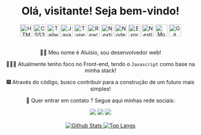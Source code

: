 <h1 align="center">
    Olá, visitante! Seja bem-vindo!
</h1>

<div align="center">
    <img title="HTML5" src="https://cdn.jsdelivr.net/gh/devicons/devicon/icons/html5/html5-original.svg" width="32px" height="32px" />
    <img title="CSS3" src="https://cdn.jsdelivr.net/gh/devicons/devicon/icons/css3/css3-original.svg" width="32px" height="32px" />
    <img title="Tailwindcss"src="https://img.icons8.com/?size=100&id=x7XMNGh2vdqA&format=png&color=000000" width="32px" height="32px" />
    <img title="Javascript" src="https://cdn.jsdelivr.net/gh/devicons/devicon/icons/javascript/javascript-original.svg" width="32px" height="32px" />
    <img title="Typescript" src="https://img.icons8.com/?size=100&id=uJM6fQYqDaZK&format=png&color=000000" width="32px" height="32px"/>
    <img title="React" src="https://cdn.jsdelivr.net/gh/devicons/devicon/icons/react/react-original.svg" width="32px" height="32px" />
    <img title="Nextjs" src="https://img.icons8.com/?size=100&id=MWiBjkuHeMVq&format=png&color=000000" width="32px" height="32px" />
    <img title="Nodejs" src="https://cdn.jsdelivr.net/gh/devicons/devicon/icons/nodejs/nodejs-original.svg" width="32px" height="32px" />
    <img title="Express" src="https://img.icons8.com/?size=100&id=9Gfx4Dfxl0JK&format=png&color=000000" width="32px" height="32px" />
    <img title="Nestjs" src="https://img.icons8.com/?size=100&id=9ESZMOeUioJS&format=png&color=000000" width="32px" height="32px" />
    <img title="MongoDB" src="https://cdn.jsdelivr.net/gh/devicons/devicon/icons/mongodb/mongodb-original.svg" width="32px" height="32px" />
    <img title="Git" src="https://cdn.jsdelivr.net/gh/devicons/devicon/icons/git/git-original.svg" width="32px" height="32px" />
</div>

<br />

<p align="center">
👋🏾 Meu nome é Aluísio, sou desenvolvedor web!
</p>

<p align="center">
👨🏾‍💻 Atualmente tenho foco no Front-end, tendo o <code>Javascript</code> como base na minha stack!
</p>

<p align="center">
🎆 Através do código, busco contribuir para a construção de um futuro mais simples!
</p>

<p align="center">
📱 Quer entrar em contato ? Segue aqui minhas rede sociais:
</p>
    
<div align="center">
<a href="https://instagram.com/geek.developer27" target="_blank"><img src="https://img.shields.io/badge/-geek.developer27-%23E4405F?style=for-the-badge&logo=instagram&logoColor=white" target="_blank"></a>
<a href = "mailto:aluisionbr333@hotmail.com"><img src="https://img.shields.io/badge/-aluisionbr333@hotmail.com-D14836?style=for-the-badge&logo=gmail&logoColor=white" target="_blank"></a>
<a href="https://www.linkedin.com/in/aluisio-netto-1721b4225" target="_blank"><img src="https://img.shields.io/badge/-Aluisio Netto-%230077B5?style=for-the-badge&logo=linkedin&logoColor=white" target="_blank"></a>   
</div>

<br />

<div align="center">
    <a href="#">
        <img alt="Github Stats" src="https://github-readme-stats.vercel.app/api?username=aluisionbr&count_private=true&show_icons=true&theme=react"/>
    </a>
    <a href="#">
        <img alt="Top Langs" src="https://github-readme-stats.vercel.app/api/top-langs/?username=aluisionbr&theme=react&langs_count=8&layout=compact"/>
    </a>
</div>
